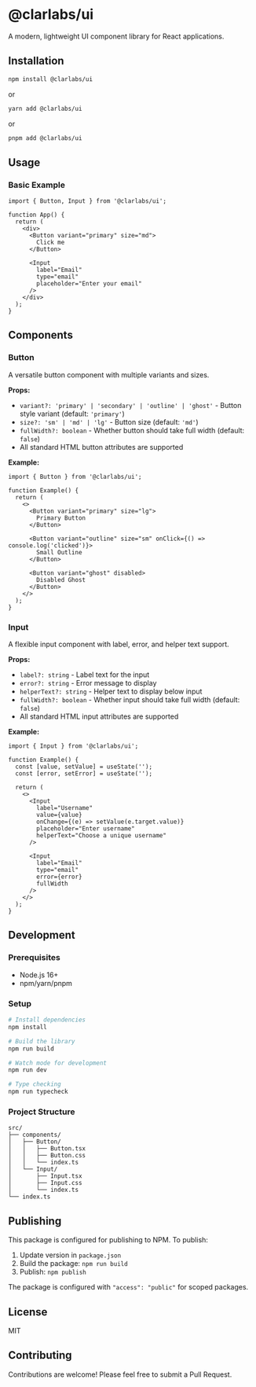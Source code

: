 # @clarlabs/ui

A modern, lightweight UI component library for React applications.

## Installation

```bash
npm install @clarlabs/ui
```

or

```bash
yarn add @clarlabs/ui
```

or

```bash
pnpm add @clarlabs/ui
```

## Usage

### Basic Example

```tsx
import { Button, Input } from '@clarlabs/ui';

function App() {
  return (
    <div>
      <Button variant="primary" size="md">
        Click me
      </Button>

      <Input
        label="Email"
        type="email"
        placeholder="Enter your email"
      />
    </div>
  );
}
```

## Components

### Button

A versatile button component with multiple variants and sizes.

**Props:**

- `variant?: 'primary' | 'secondary' | 'outline' | 'ghost'` - Button style variant (default: `'primary'`)
- `size?: 'sm' | 'md' | 'lg'` - Button size (default: `'md'`)
- `fullWidth?: boolean` - Whether button should take full width (default: `false`)
- All standard HTML button attributes are supported

**Example:**

```tsx
import { Button } from '@clarlabs/ui';

function Example() {
  return (
    <>
      <Button variant="primary" size="lg">
        Primary Button
      </Button>

      <Button variant="outline" size="sm" onClick={() => console.log('clicked')}>
        Small Outline
      </Button>

      <Button variant="ghost" disabled>
        Disabled Ghost
      </Button>
    </>
  );
}
```

### Input

A flexible input component with label, error, and helper text support.

**Props:**

- `label?: string` - Label text for the input
- `error?: string` - Error message to display
- `helperText?: string` - Helper text to display below input
- `fullWidth?: boolean` - Whether input should take full width (default: `false`)
- All standard HTML input attributes are supported

**Example:**

```tsx
import { Input } from '@clarlabs/ui';

function Example() {
  const [value, setValue] = useState('');
  const [error, setError] = useState('');

  return (
    <>
      <Input
        label="Username"
        value={value}
        onChange={(e) => setValue(e.target.value)}
        placeholder="Enter username"
        helperText="Choose a unique username"
      />

      <Input
        label="Email"
        type="email"
        error={error}
        fullWidth
      />
    </>
  );
}
```

## Development

### Prerequisites

- Node.js 16+
- npm/yarn/pnpm

### Setup

```bash
# Install dependencies
npm install

# Build the library
npm run build

# Watch mode for development
npm run dev

# Type checking
npm run typecheck
```

### Project Structure

```
src/
├── components/
│   ├── Button/
│   │   ├── Button.tsx
│   │   ├── Button.css
│   │   └── index.ts
│   └── Input/
│       ├── Input.tsx
│       ├── Input.css
│       └── index.ts
└── index.ts
```

## Publishing

This package is configured for publishing to NPM. To publish:

1. Update version in `package.json`
2. Build the package: `npm run build`
3. Publish: `npm publish`

The package is configured with `"access": "public"` for scoped packages.

## License

MIT

## Contributing

Contributions are welcome! Please feel free to submit a Pull Request.
